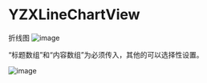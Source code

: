 # YZXLineChartView
折线图
![image](https://cloud.githubusercontent.com/assets/14571451/21561700/22aeb972-ceab-11e6-9410-bc21d3cb76f2.png)

“标题数组”和“内容数组”为必须传入，其他的可以选择性设置。

![image](https://cloud.githubusercontent.com/assets/14571451/21561687/f429f580-ceaa-11e6-8e46-e4357164a396.png)
